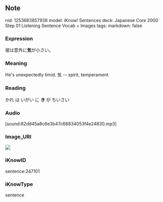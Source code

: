 ## Note
nid: 1253683857938
model: iKnow! Sentences
deck: Japanese Core 2000 Step 01 Listening Sentence Vocab + Images
tags: 
markdown: false

### Expression
<!DOCTYPE html>
<title></title>
彼は意外に<b>気</b>が小さい。



### Meaning
He's unexpectedly timid.
気 -- spirit, temperament

### Reading
<!DOCTYPE html>
<title></title>
かれ は いがい に <b>き</b> が ちいさい



### Audio
[sound:82dd45a8c6e3b47c66834053f4e24830.mp3]

### Image_URI
<!DOCTYPE html>
<title></title>
<img src="52047f07bd842836512d8f5b3820438f.jpg">



### iKnowID
sentence:247101

### iKnowType
sentence
